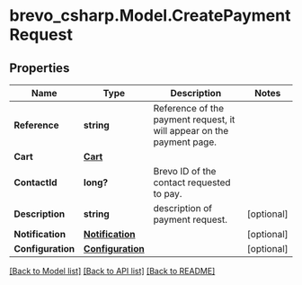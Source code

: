 # brevo_csharp.Model.CreatePaymentRequest
## Properties

Name | Type | Description | Notes
------------ | ------------- | ------------- | -------------
**Reference** | **string** | Reference of the payment request, it will appear on the payment page.  | 
**Cart** | [**Cart**](Cart.md) |  | 
**ContactId** | **long?** | Brevo ID of the contact requested to pay.  | 
**Description** | **string** | description of payment request.  | [optional] 
**Notification** | [**Notification**](Notification.md) |  | [optional] 
**Configuration** | [**Configuration**](Configuration.md) |  | [optional] 

[[Back to Model list]](../README.md#documentation-for-models) [[Back to API list]](../README.md#documentation-for-api-endpoints) [[Back to README]](../README.md)

